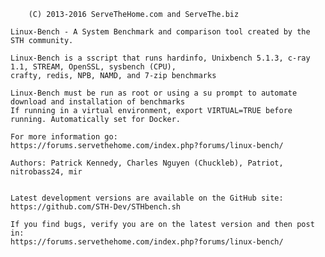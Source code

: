 		(C) 2013-2016 ServeTheHome.com and ServeThe.biz
		
 	Linux-Bench - A System Benchmark and comparison tool created by the STH community.

	Linux-Bench is a sscript that runs hardinfo, Unixbench 5.1.3, c-ray 1.1, STREAM, OpenSSL, sysbench (CPU),
	crafty, redis, NPB, NAMD, and 7-zip benchmarks
	
	Linux-Bench must be run as root or using a su prompt to automate download and installation of benchmarks
	If running in a virtual environment, export VIRTUAL=TRUE before running. Automatically set for Docker.

	For more information go:
	https://forums.servethehome.com/index.php?forums/linux-bench/

 	Authors: Patrick Kennedy, Charles Nguyen (Chuckleb), Patriot, nitrobass24, mir  


	Latest development versions are available on the GitHub site:  https://github.com/STH-Dev/STHbench.sh

   	If you find bugs, verify you are on the latest version and then post in:
	https://forums.servethehome.com/index.php?forums/linux-bench/

